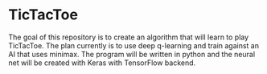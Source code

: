 # TicTacToe

The goal of this repository is to create an algorithm that will learn to play TicTacToe.
The plan currently is to use deep q-learning and train against an AI that uses minimax.
The program will be written in python and the neural net will be created with Keras with TensorFlow backend.